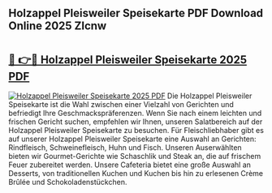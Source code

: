 ## Holzappel Pleisweiler Speisekarte PDF Download Online 2025 ZIcnw

# <h2><a href="http://gcbchok.nevu.top/?p=Holzappel+Pleisweiler+Speisekarte">🔗 👉🔴 Holzappel Pleisweiler Speisekarte 2025 PDF</a></h2>

[![Holzappel Pleisweiler Speisekarte 2025 PDF](https://i.imgur.com/dBaPXMq.png)](http://gcbchok.nevu.top/?p=Holzappel+Pleisweiler+Speisekarte)
Die Holzappel Pleisweiler Speisekarte ist die Wahl zwischen einer Vielzahl von Gerichten und befriedigt Ihre Geschmackspräferenzen. Wenn Sie nach einem leichten und frischen Gericht suchen, empfehlen wir Ihnen, unseren Salatbereich auf der Holzappel Pleisweiler Speisekarte zu besuchen. Für Fleischliebhaber gibt es auf unserer Holzappel Pleisweiler Speisekarte eine Auswahl an Gerichten: Rindfleisch, Schweinefleisch, Huhn und Fisch. Unseren Auserwählten bieten wir Gourmet-Gerichte wie Schaschlik und Steak an, die auf frischem Feuer zubereitet werden. Unsere Cafeteria bietet eine große Auswahl an Desserts, von traditionellen Kuchen und Kuchen bis hin zu erlesenen Crème Brûlée und Schokoladenstückchen.
